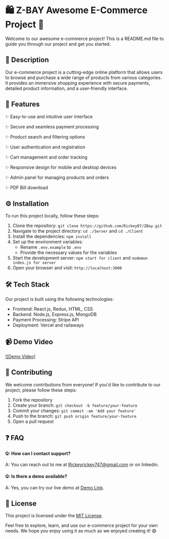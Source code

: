 # 🛍️ Z-BAY Awesome E-Commerce Project 🌟

Welcome to our awesome e-commerce project! This is a README.md file to guide you through our project and get you started.

## 📜 Description

Our e-commerce project is a cutting-edge online platform that allows users to browse and purchase a wide range of products from various categories. It provides an immersive shopping experience with secure payments, detailed product information, and a user-friendly interface.

## 🚀 Features

✨ Easy-to-use and intuitive user interface

✨ Secure and seamless payment processing

✨ Product search and filtering options

✨ User authentication and registration

✨ Cart management and order tracking

✨ Responsive design for mobile and desktop devices

✨ Admin panel for managing products and orders

✨ PDF Bill download

## ⚙️ Installation

To run this project locally, follow these steps:

1. Clone the repository: `git clone https://github.com/Rickey07/ZBay.git`
2. Navigate to the project directory: `cd ./Server`  and `cd ./Client `
3. Install the dependencies: `npm install`
4. Set up the environment variables:
   - Rename `.env.example` to `.env`
   - Provide the necessary values for the variables
5. Start the development server: `npm start for client` and `nodemon index.js for server`
6. Open your browser and visit: `http://localhost:3000`

## 🛠️ Tech Stack

Our project is built using the following technologies:

- Frontend: React.js, Redux, HTML, CSS
- Backend: Node.js, Express.js, MongoDB
- Payment Processing: Stripe API
- Deployment: Vercel and railaways


## 📹 Demo Video

[![Demo Video]](https://www.youtube.com/watch?v=5llTXiyvyUc)


## 🤝 Contributing

We welcome contributions from everyone! If you'd like to contribute to our project, please follow these steps:

1. Fork the repository
2. Create your branch: `git checkout -b feature/your-feature`
3. Commit your changes: `git commit -am 'Add your feature'`
4. Push to the branch: `git push origin feature/your-feature`
5. Open a pull request

## ❓ FAQ

#### Q: How can I contact support?
A: You can reach out to me at Rickeyrickey747@gmail.com or on linkedin.

#### Q: Is there a demo available?
A: Yes, you can try our live demo at [Demo Link](https://z-bay.vercel.app).

## 📝 License

This project is licensed under the [MIT License](LICENSE).

Feel free to explore, learn, and use our e-commerce project for your own needs. We hope you enjoy using it as much as we enjoyed creating it! 😄
